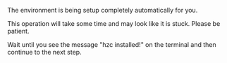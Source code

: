 The environment is being setup completely automatically for you.

This operation will take some time and may look like it is stuck. Please be patient.

Wait until you see the message "hzc installed!" on the terminal and then continue to the next step.